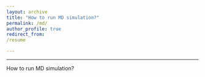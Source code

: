 ```yaml
---
layout: archive
title: "How to run MD simulation?"
permalink: /md/
author_profile: true
redirect_from:
/resume 

---
```

---
How to run MD simulation?
